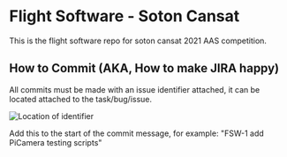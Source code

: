 # Flight Software - Soton Cansat
This is the flight software repo for soton cansat 2021 AAS competition.

## How to Commit (AKA, How to make JIRA happy)
All commits must be made with an issue identifier attached, it can be located attached to the task/bug/issue.

![Location of identifier](https://pi.tcnhome.co.uk/jira_id.png)

Add this to the start of the commit message, for example: "FSW-1 add PiCamera testing scripts"

